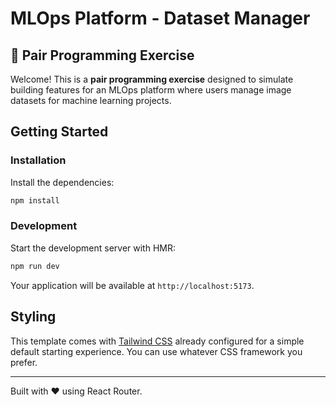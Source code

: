 # MLOps Platform - Dataset Manager

## 🎯 Pair Programming Exercise

Welcome! This is a **pair programming exercise** designed to simulate building features for an MLOps platform where users manage image datasets for machine learning projects.

## Getting Started

### Installation

Install the dependencies:

```bash
npm install
```

### Development

Start the development server with HMR:

```bash
npm run dev
```

Your application will be available at `http://localhost:5173`.

## Styling

This template comes with [Tailwind CSS](https://tailwindcss.com/) already configured for a simple default starting experience. You can use whatever CSS framework you prefer.

---

Built with ❤️ using React Router.
